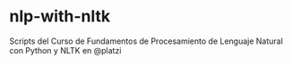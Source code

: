 # nlp-with-nltk
Scripts del Curso de Fundamentos de Procesamiento de Lenguaje Natural con Python y NLTK en @platzi
